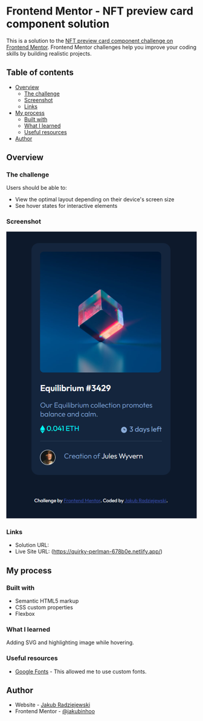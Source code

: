 # Frontend Mentor - NFT preview card component solution

This is a solution to the [NFT preview card component challenge on Frontend Mentor](https://www.frontendmentor.io/challenges/nft-preview-card-component-SbdUL_w0U). Frontend Mentor challenges help you improve your coding skills by building realistic projects. 

## Table of contents

- [Overview](#overview)
  - [The challenge](#the-challenge)
  - [Screenshot](#screenshot)
  - [Links](#links)
- [My process](#my-process)
  - [Built with](#built-with)
  - [What I learned](#what-i-learned)
  - [Useful resources](#useful-resources)
- [Author](#author)

## Overview

### The challenge

Users should be able to:

- View the optimal layout depending on their device's screen size
- See hover states for interactive elements

### Screenshot

![](./screenshot.png)

### Links

- Solution URL:
- Live Site URL: (https://quirky-perlman-678b0e.netlify.app/)

## My process

### Built with

- Semantic HTML5 markup
- CSS custom properties
- Flexbox

### What I learned

Adding SVG and highlighting image while hovering.

### Useful resources

- [Google Fonts](https://fonts.google.com/) - This allowed me to use custom fonts.

## Author

- Website - [Jakub Radziejewski](https://github.com/jakubinhoo)
- Frontend Mentor - [@jakubinhoo](https://www.frontendmentor.io/profile/jakubinhoo)
